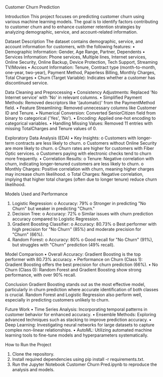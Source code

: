 Customer Churn Prediction 

Introduction
This project focuses on predicting customer churn using various machine learning models. The goal is to identify factors contributing to customer churn and to enhance customer retention strategies by analyzing demographic, service, and account-related information.

Dataset Description
The dataset contains demographic, service, and account information for customers, with the following features:
•	Demographic Information: Gender, Age Range, Partner, Dependents
•	Services Information: Phone services, Multiple lines, Internet services, Online Security, Online Backup, Device Protection, Tech Support, Streaming TV/Movies
•	Account Information: Tenure, Contract type (month-to-month, one-year, two-year), Payment Method, Paperless Billing, Monthly Charges, Total Charges
•	Churn (Target Variable): Indicates whether a customer has discontinued service.

Data Cleaning and Preprocessing
•	Consistency Adjustments: Replaced 'No Internet service' with 'No' in relevant columns.
•	Simplified Payment Methods: Removed descriptors like '(automatic)' from the PaymentMethod field.
•	Feature Streamlining: Removed unnecessary columns like Customer ID and Tenure.
•	Numerical Conversion: Converted SeniorCitizen field from binary to categorical ('Yes', 'No').
•	Encoding: Applied one-hot encoding to categorical variables.
•	Handling Missing Values: Removed 11 entries with missing TotalCharges and Tenure values of 0.

Exploratory Data Analysis (EDA)
•	Key Insights:
o	Customers with longer-term contracts are less likely to churn.
o	Customers without Online Security are more likely to churn.
o	Churn rates are higher for customers with Fiber Optic services.
o	Customers paying with electronic checks tend to churn more frequently.
•	Correlation Results:
o	Tenure: Negative correlation with churn, indicating longer-tenured customers are less likely to churn.
o	Monthly Charges: Positive correlation with churn, meaning higher charges may increase churn likelihood.
o	Total Charges: Negative correlation, implying that higher total charges (often due to longer tenure) reduce churn likelihood.

Models Used and Performance
1.	Logistic Regression:
o	Accuracy: 79%
o	Stronger in predicting "No Churn" but weaker in predicting "Churn."
2.	Decision Tree:
o	Accuracy: 72%
o	Similar issues with churn prediction accuracy compared to Logistic Regression.
3.	Gradient Boosting Classifier:
o	Accuracy: 80.73%
o	Best performer with high precision for "No Churn" (85%) and moderate precision for "Churn" (66%).
4.	Random Forest:
o	Accuracy: 80%
o	Good recall for "No Churn" (91%), but struggles with "Churn" prediction (49% recall).

Model Comparison
•	Overall Accuracy: Gradient Boosting is the top performer with 80.73% accuracy.
•	Performance on Churn (Class 1): Gradient Boosting offers the best precision for churn prediction (66%).
•	No Churn (Class 0): Random Forest and Gradient Boosting show strong performance, with over 90% recall.

Conclusion
Gradient Boosting stands out as the most effective model, particularly in churn prediction where accurate identification of both classes is crucial. Random Forest and Logistic Regression also perform well, especially in predicting customers unlikely to churn.

Future Work
•	Time Series Analysis: Incorporating temporal patterns in customer behavior for enhanced accuracy.
•	Ensemble Methods: Exploring advanced techniques such as stacking to improve prediction accuracy.
•	Deep Learning: Investigating neural networks for large datasets to capture complex non-linear relationships.
•	AutoML: Utilizing automated machine learning tools to fine-tune models and hyperparameters systematically.



How to Run the Project
1.	Clone the repository.
2.	Install required dependencies using pip install -r requirements.txt.
3.	Run the Jupyter Notebook Customer Churn Pred.ipynb to reproduce the analysis and models.

